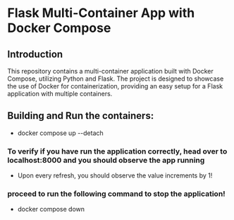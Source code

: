 # Flask Multi-Container App with Docker Compose

## Introduction

This repository contains a multi-container application built with Docker Compose, utilizing Python and Flask. The project is designed to showcase the use of Docker for containerization, providing an easy setup for a Flask application with multiple containers.

## Building and Run the containers:
  - docker compose up --detach

### To verify if you have run the application correctly, head over to localhost:8000 and you should observe the app running
 - Upon every refresh, you should observe the value increments by 1!

###  proceed to run the following command to stop the application!
  - docker compose down  